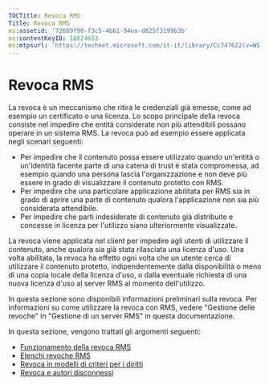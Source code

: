 ```yaml
---
TOCTitle: Revoca RMS
Title: Revoca RMS
ms:assetid: '72689f90-f3c5-4b61-94ea-d825f3199b3b'
ms:contentKeyID: 18824653
ms:mtpsurl: 'https://technet.microsoft.com/it-it/library/Cc747622(v=WS.10)'
---
```


Revoca RMS
==========

La revoca è un meccanismo che ritira le credenziali già emesse, come ad esempio un certificato o una licenza. Lo scopo principale della revoca consiste nel impedire che entità considerate non più attendibili possano operare in un sistema RMS. La revoca può ad esempio essere applicata negli scenari seguenti:

-   Per impedire che il contenuto possa essere utilizzato quando un'entità o un'identità facente parte di una catena di trust è stata compromessa, ad esempio quando una persona lascia l'organizzazione e non deve più essere in grado di visualizzare il contenuto protetto con RMS.
-   Per impedire che una particolare applicazione abilitata per RMS sia in grado di aprire una parte di contenuto qualora l'applicazione non sia più considerata attendibile.
-   Per impedire che parti indesiderate di contenuto già distribuite e concesse in licenza per l'utilizzo siano ulteriormente visualizzate.

La revoca viene applicata nel client per impedire agli utenti di utilizzare il contenuto, anche qualora sia già stata rilasciata una licenza d'uso. Una volta abilitata, la revoca ha effetto ogni volta che un utente cerca di utilizzare il contenuto protetto, indipendentemente dalla disponibilità o meno di una copia locale della licenza d'uso, o dalla eventuale richiesta di una nuova licenza d'uso al server RMS al momento dell'utilizzo.

In questa sezione sono disponibili informazioni preliminari sulla revoca. Per informazioni su come utilizzare la revoca con RMS, vedere "Gestione delle revoche" in "Gestione di un server RMS" in questa documentazione.

In questa sezione, vengono trattati gli argomenti seguenti:

-   [Funzionamento della revoca RMS](https://technet.microsoft.com/469e3938-a59b-4c92-9779-ead64e724d00)
-   [Elenchi revoche RMS](https://technet.microsoft.com/688d4dfa-c928-4b2f-8116-2f9e87d2b6f7)
-   [Revoca in modelli di criteri per i diritti](https://technet.microsoft.com/287c5b92-fcb5-4295-9c2b-4e37e643beb2)
-   [Revoca e autori disconnessi](https://technet.microsoft.com/a9cf0541-9101-4e90-9c56-7c1b9a8deca6)
